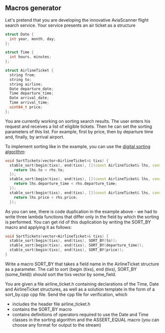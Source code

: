 ## Macros generator

Let's pretend that you are developing the innovative AviaScanner flight search service. Your service presents an air ticket as a structure
```cpp
struct Date {
  int year, month, day;
};

struct Time {
  int hours, minutes;
};

struct AirlineTicket {
  string from;
  string to;
  string airline;
  Date departure_date;
  Time departure_time;
  Date arrival_date;
  Time arrival_time;
  uint64_t price;
};
```
You are currently working on sorting search results. The user enters his request and receives a list of eligible tickets. Then he can set the sorting parameters of this list. For example, first by price, then by departure time and, finally, by arrival airport.

To implement sorting like in the example, you can use the [digital sorting algorithm](https://en.wikipedia.org/wiki/Radix_sort):
```cpp
void SortTickets(vector<AirlineTicket>& tixs) {
  stable_sort(begin(tixs), end(tixs), [](const AirlineTicket& lhs, const AirlineTicket& rhs) {
    return lhs.to < rhs.to;
  });
  stable_sort(begin(tixs), end(tixs), [](const AirlineTicket& lhs, const AirlineTicket& rhs) {
    return lhs.departure_time < rhs.departure_time;
  });
  stable_sort(begin(tixs), end(tixs), [](const AirlineTicket& lhs, const AirlineTicket& rhs) {
    return lhs.price < rhs.price;
  });
 ```
As you can see, there is code duplication in the example above - we had to write three lambda functions that differ only in the field by which the sorting is performed. You can get rid of this duplication by writing the SORT_BY macro and applying it as follows:
```cpp
void SortTickets(vector<AirlineTicket>& tixs) {
  stable_sort(begin(tixs), end(tixs), SORT_BY(to));
  stable_sort(begin(tixs), end(tixs), SORT_BY(departure_time));
  stable_sort(begin(tixs), end(tixs), SORT_BY(price));
}
```
Write a macro SORT_BY that takes a field name in the AirlineTicket structure as a parameter. The call to sort (begin (tixs), end (tixs), SORT_BY (some_field)) should sort the tixs vector by some_field.

You are given a file airline_ticket.h containing declarations of the Time, Date and AirlineTicket structures, as well as a solution template in the form of a sort_by.cpp cpp file. Send the cpp file for verification, which

- includes the header file airline_ticket.h
- contains the SORT_BY macro
- contains definitions of operators required to use the Date and Time classes in the sorting algorithm and the ASSERT_EQUAL macro (you can choose any format for output to the stream)

